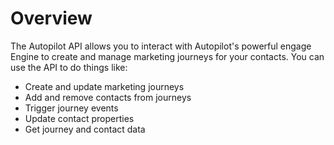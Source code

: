 # Overview

The Autopilot API allows you to interact with Autopilot's powerful engage
Engine to create and manage marketing journeys for your contacts. You can use
the API to do things like:

- Create and update marketing journeys
- Add and remove contacts from journeys
- Trigger journey events
- Update contact properties
- Get journey and contact data
